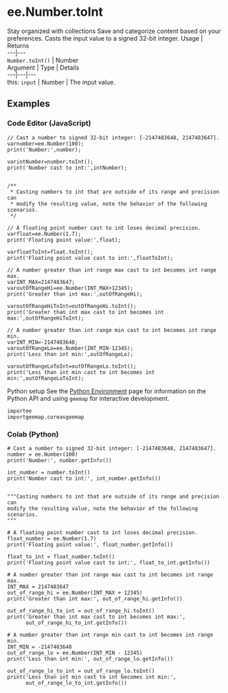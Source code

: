  
#  ee.Number.toInt
Stay organized with collections  Save and categorize content based on your preferences. 
Casts the input value to a signed 32-bit integer. Usage | Returns  
---|---  
`Number.toInt()` | Number  
Argument | Type | Details  
---|---|---  
this: `input` | Number | The input value.  
## Examples
### Code Editor (JavaScript)
```
// Cast a number to signed 32-bit integer: [-2147483648, 2147483647].
varnumber=ee.Number(100);
print('Number:',number);

varintNumber=number.toInt();
print('Number cast to int:',intNumber);


/**
 * Casting numbers to int that are outside of its range and precision can
 * modify the resulting value, note the behavior of the following scenarios.
 */

// A floating point number cast to int loses decimal precision.
varfloat=ee.Number(1.7);
print('Floating point value:',float);

varfloatToInt=float.toInt();
print('Floating point value cast to int:',floatToInt);

// A number greater than int range max cast to int becomes int range max.
varINT_MAX=2147483647;
varoutOfRangeHi=ee.Number(INT_MAX+12345);
print('Greater than int max:',outOfRangeHi);

varoutOfRangeHiToInt=outOfRangeHi.toInt();
print('Greater than int max cast to int becomes int max:',outOfRangeHiToInt);

// A number greater than int range min cast to int becomes int range min.
varINT_MIN=-2147483648;
varoutOfRangeLo=ee.Number(INT_MIN-12345);
print('Less than int min:',outOfRangeLo);

varoutOfRangeLoToInt=outOfRangeLo.toInt();
print('Less than int min cast to int becomes int min:',outOfRangeLoToInt);
```

Python setup
See the [ Python Environment](https://developers.google.com/earth-engine/guides/python_install) page for information on the Python API and using `geemap` for interactive development.
```
importee
importgeemap.coreasgeemap
```

### Colab (Python)
```
# Cast a number to signed 32-bit integer: [-2147483648, 2147483647].
number = ee.Number(100)
print('Number:', number.getInfo())

int_number = number.toInt()
print('Number cast to int:', int_number.getInfo())


"""Casting numbers to int that are outside of its range and precision can
modify the resulting value, note the behavior of the following scenarios.
"""

# A floating point number cast to int loses decimal precision.
float_number = ee.Number(1.7)
print('Floating point value:', float_number.getInfo())

float_to_int = float_number.toInt()
print('Floating point value cast to int:', float_to_int.getInfo())

# A number greater than int range max cast to int becomes int range max.
INT_MAX = 2147483647
out_of_range_hi = ee.Number(INT_MAX + 12345)
print('Greater than int max:', out_of_range_hi.getInfo())

out_of_range_hi_to_int = out_of_range_hi.toInt()
print('Greater than int max cast to int becomes int max:',
      out_of_range_hi_to_int.getInfo())

# A number greater than int range min cast to int becomes int range min.
INT_MIN = -2147483648
out_of_range_lo = ee.Number(INT_MIN - 12345)
print('Less than int min:', out_of_range_lo.getInfo())

out_of_range_lo_to_int = out_of_range_lo.toInt()
print('Less than int min cast to int becomes int min:',
      out_of_range_lo_to_int.getInfo())
```

